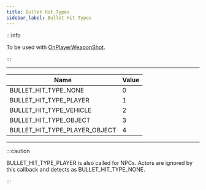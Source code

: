```yaml
---
title: Bullet Hit Types
sidebar_label: Bullet Hit Types
---
```


:::info

To be used with [OnPlayerWeaponShot](../callbacks/OnPlayerWeaponShot).

:::

---

| Name                          | Value |
| ----------------------------- | ----- |
| BULLET_HIT_TYPE_NONE          | 0     |
| BULLET_HIT_TYPE_PLAYER        | 1     |
| BULLET_HIT_TYPE_VEHICLE       | 2     |
| BULLET_HIT_TYPE_OBJECT        | 3     |
| BULLET_HIT_TYPE_PLAYER_OBJECT | 4     |

---

:::caution

BULLET_HIT_TYPE_PLAYER is also called for NPCs. Actors are ignored by this callback and detects as BULLET_HIT_TYPE_NONE.

:::
